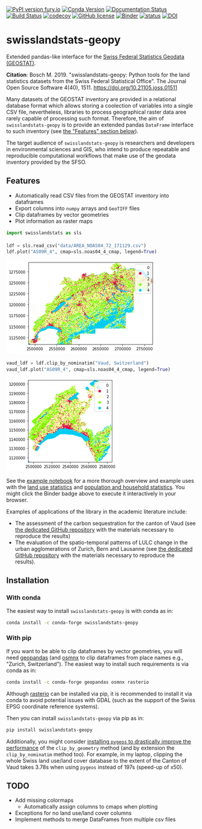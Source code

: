 [![PyPI version fury.io](https://badge.fury.io/py/swisslandstats-geopy.svg)](https://pypi.python.org/pypi/swisslandstats-geopy/)
[![Conda Version](https://img.shields.io/conda/vn/conda-forge/swisslandstats-geopy.svg)](https://anaconda.org/conda-forge/swisslandstats-geopy)
[![Documentation Status](https://readthedocs.org/projects/swisslandstats-geopy/badge/?version=latest)](https://swisslandstats-geopy.readthedocs.io/en/latest/?badge=latest)
[![Build Status](https://github.com/martibosch/swisslandstats-geopy/workflows/tests/badge.svg?branch=main)](https://github.com/martibosch/swisslandstats-geopy/actions?query=workflow%3A%22tests%22)
[![codecov](https://codecov.io/gh/martibosch/swisslandstats-geopy/branch/main/graph/badge.svg)](https://codecov.io/gh/martibosch/swisslandstats-geopy)
[![GitHub license](https://img.shields.io/github/license/martibosch/swisslandstats-geopy.svg)](https://github.com/martibosch/swisslandstats-geopy/blob/master/LICENSE.txt)
[![Binder](https://mybinder.org/badge_logo.svg)](https://mybinder.org/v2/gh/martibosch/swisslandstats-geopy/master?filepath=examples/overview.ipynb)
[![status](http://joss.theoj.org/papers/b6de0f096382d4dcd5d137a3f1edcb30/status.svg)](http://joss.theoj.org/papers/b6de0f096382d4dcd5d137a3f1edcb30)
[![DOI](https://zenodo.org/badge/151926572.svg)](https://zenodo.org/badge/latestdoi/151926572)

# swisslandstats-geopy

Extended pandas-like interface for the [Swiss Federal Statistics Geodata (GEOSTAT)](https://www.bfs.admin.ch/bfs/en/home/services/geostat/swiss-federal-statistics-geodata.html).

**Citation**: Bosch M. 2019. "swisslandstats-geopy: Python tools for the land statistics datasets from the Swiss Federal Statistical Office". The Journal Open Source Software 4(40), 1511. https://doi.org/10.21105.joss.01511

Many datasets of the GEOSTAT inventory are provided in a relational database format which allows storing a coolection of variables into a single CSV file, nevertheless, libraries to process geographical raster data aree rarely capable of processing such format. Therefore, the aim of `swisslandstats-geopy` is to provide an extended pandas `DataFrame` interface to such inventory (see [the "Features" section below](#features)).

The target audience of `swisslandstats-geopy` is researchers and developers in environmental sciences and GIS, who intend to produce repeatable and reproducible computational workflows that make use of the geodata inventory provided by the SFSO.

## Features

- Automatically read CSV files from the GEOSTAT inventory into dataframes
- Export columns into `numpy` arrays and `GeoTIFF` files
- Clip dataframes by vector geometries
- Plot information as raster maps

```python
import swisslandstats as sls

ldf = sls.read_csv("data/AREA_NOAS04_72_171129.csv")
ldf.plot("AS09R_4", cmap=sls.noas04_4_cmap, legend=True)
```

![landstats](examples/landstats.png)

```python
vaud_ldf = ldf.clip_by_nominatim("Vaud, Switzerland")
vaud_ldf.plot("AS09R_4", cmap=sls.noas04_4_cmap, legend=True)
```

![landstats-vaud](examples/landstats_vaud.png)

See the [example notebook](https://github.com/martibosch/swisslandstats-geopy/tree/master/examples/overview.ipynb) for a more thorough overview and example uses with the [land use statistics](https://www.bfs.admin.ch/bfs/en/home/services/geostat/swiss-federal-statistics-geodata/land-use-cover-suitability/swiss-land-use-statistics.html) and [population and household statistics](https://www.bfs.admin.ch/bfs/en/home/services/geostat/swiss-federal-statistics-geodata/population-buildings-dwellings-persons/population-housholds-from-2010.html). You might click the Binder badge above to execute it interactively in your browser.

Examples of applications of the library in the academic literature include:

- The assessment of the carbon sequestration for the canton of Vaud (see [the dedicated GitHub repository](https://github.com/martibosch/carbon-sequestration-vaud) with the materials necessary to reproduce the results)
- The evaluation of the spatio-temporal patterns of LULC change in the urban agglomerations of Zurich, Bern and Lausanne (see [the dedicated GitHub repository](https://github.com/martibosch/swiss-urbanization) with the materials necessary to reproduce the results).

## Installation

### With conda

The easiest way to install `swisslandstats-geopy` is with conda as in:

```bash
conda install -c conda-forge swisslandstats-geopy
```

### With pip

If you want to be able to clip dataframes by vector geometries, you will need [geopandas](https://github.com/geopandas/geopandas) (and [osmnx](https://github.com/gboeing/osmnx) to clip dataframes from place names e.g., "Zurich, Switzerland"). The easiest way to install such requirements is via conda as in:

```bash
conda install -c conda-forge geopandas osmnx rasterio
```

Although [rasterio](https://github.com/mapbox/rasterio) can be installed via pip, it is recommended to install it via conda to avoid potential issues with GDAL (such as the support of the Swiss EPSG coordinate reference systems).

Then you can install `swisslandstats-geopy` via pip as in:

```bash
pip install swisslandstats-geopy
```

Additionally, you might consider [installing `pygeos` to drastically improve the performance](https://geopandas.readthedocs.io/en/latest/install.html#using-the-optional-pygeos-dependency) of the `clip_by_geometry` method (and by extension the `clip_by_nominatim` method too). For example, in my laptop, clipping the whole Swiss land use/land cover database to the extent of the Canton of Vaud takes 3.78s when using `pygeos` instead of 197s (speed-up of x50).

## TODO

- Add missing colormaps
  - Automatically assign columns to cmaps when plotting
- Exceptions for no land use/land cover columns
- Implement methods to merge DataFrames from multiple csv files
